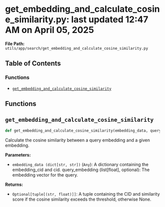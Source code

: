 # get_embedding_and_calculate_cosine_similarity.py: last updated 12:47 AM on April 05, 2025

**File Path:** `utils/app/search/get_embedding_and_calculate_cosine_similarity.py`

## Table of Contents

### Functions

- [`get_embedding_and_calculate_cosine_similarity`](#get_embedding_and_calculate_cosine_similarity)

## Functions

## `get_embedding_and_calculate_cosine_similarity`

```python
def get_embedding_and_calculate_cosine_similarity(embedding_data, query_embedding)
```

Calculate the cosine similarity between a query embedding and a given embedding.

**Parameters:**

- `embedding_data (dict[str, str])` (`Any`): A dictionary containing the embedding_cid and cid.
query_embedding (list[float], optional): The embedding vector for the query.

**Returns:**

- `Optional[tuple[(str, float)]]`: A tuple containing the CID and similarity score if the
                                cosine similarity exceeds the threshold, otherwise None.
